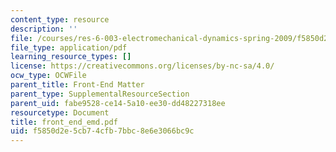 ```yaml
---
content_type: resource
description: ''
file: /courses/res-6-003-electromechanical-dynamics-spring-2009/f5850d2e5cb74cfb7bbc8e6e3066bc9c_front_end_emd.pdf
file_type: application/pdf
learning_resource_types: []
license: https://creativecommons.org/licenses/by-nc-sa/4.0/
ocw_type: OCWFile
parent_title: Front-End Matter
parent_type: SupplementalResourceSection
parent_uid: fabe9528-ce14-5a10-ee30-dd48227318ee
resourcetype: Document
title: front_end_emd.pdf
uid: f5850d2e-5cb7-4cfb-7bbc-8e6e3066bc9c
---
```

